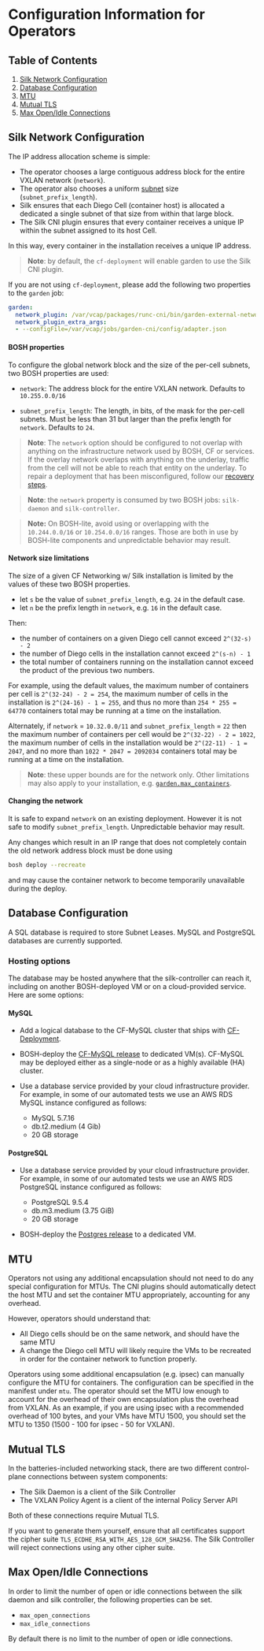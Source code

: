 # Configuration Information for Operators

## Table of Contents
1. [Silk Network Configuration](#silk-network-configuration)
1. [Database Configuration](#database-configuration)
1. [MTU](#mtu)
1. [Mutual TLS](#mutual-tls)
1. [Max Open/Idle Connections](#max-openidle-connections)

## Silk Network Configuration
The IP address allocation scheme is simple:

- The operator chooses a large contiguous address block for the entire VXLAN
  network (`network`).
- The operator also chooses a uniform
  [subnet](https://en.wikipedia.org/wiki/Subnetwork) size
  (`subnet_prefix_length`).
- Silk ensures that each Diego Cell (container host) is allocated a dedicated a
  single subnet of that size from within that large block.
- The Silk CNI plugin ensures that every container receives a unique IP within
  the subnet assigned to its host Cell.

In this way, every container in the installation receives a unique IP address.

> **Note**: by default, the `cf-deployment` will enable garden to use the Silk CNI plugin.

If you are not using `cf-deployment`, please add the following two properties to the `garden` job:
```yaml
garden:
  network_plugin: /var/vcap/packages/runc-cni/bin/garden-external-networker
  network_plugin_extra_args:
  - --configFile=/var/vcap/jobs/garden-cni/config/adapter.json
```

#### BOSH properties
To configure the global network block and the size of the per-cell subnets, two
BOSH properties are used:

- `network`: The address block for the entire VXLAN network.  Defaults to
  `10.255.0.0/16`

- `subnet_prefix_length`: The length, in bits, of the mask for the per-cell
  subnets.  Must be less than 31 but larger than the prefix length for
  `network`.  Defaults to `24`.

> **Note**: The `network` option should be configured to not overlap with
> anything on the infrastructure network used by BOSH, CF or services.
> If the overlay network overlaps with anything on the underlay, traffic from the
> cell will not be able to reach that entity on the underlay.  To repair a
> deployment that has been misconfigured, follow our [recovery
> steps](https://github.com/cloudfoundry/cf-networking-release/blob/develop/docs/troubleshooting.md#diagnosing-and-recovering-from-subnet-overlap).

> **Note**: the `network` property is consumed by two BOSH jobs: `silk-daemon`
> and `silk-controller`.

> **Note:** On BOSH-lite, avoid using or overlapping with the `10.244.0.0/16` or
> `10.254.0.0/16` ranges. Those are both in use by BOSH-lite components and
> unpredictable behavior may result.

#### Network size limitations
The size of a given CF Networking w/ Silk installation is limited by the values
of these two BOSH properties.

- let `s` be the value of `subnet_prefix_length`, e.g. `24` in the default case.
- let `n` be the prefix length in `network`, e.g. `16` in the default case.

Then:
- the number of containers on a given Diego cell cannot exceed `2^(32-s) - 2`
- the number of Diego cells in the installation cannot exceed `2^(s-n) - 1`
- the total number of containers running on the installation cannot exceed the
  product of the previous two numbers.

For example, using the default values, the maximum number of containers per cell
is `2^(32-24) - 2 = 254`, the maximum number of cells in the installation is
`2^(24-16) - 1 = 255`, and thus no more than `254 * 255 = 64770` containers
total may be running at a time on the installation.

Alternately, if `network` = `10.32.0.0/11` and `subnet_prefix_length` = `22`
then the maximum number of containers per cell would be `2^(32-22) - 2 = 1022`,
the maximum number of cells in the installation would be `2^(22-11) - 1 = 2047`,
and no more than `1022 * 2047 = 2092034` containers total may be running at a
time on the installation.

> **Note**: these upper bounds are for the network only.  Other limitations may
> also apply to your installation, e.g.
> [`garden.max_containers`](https://github.com/cloudfoundry/garden-runc-release/blob/master/jobs/garden/spec).

#### Changing the network
It is safe to expand `network` on an existing deployment. However it is not safe
to modify `subnet_prefix_length`.  Unpredictable behavior may result.

Any changes which result in an IP range that does not completely contain the old
network address block must be done using
```bash
bosh deploy --recreate
```
and may cause the container network to become temporarily unavailable during the
deploy.

## Database Configuration
A SQL database is required to store Subnet Leases. MySQL and PostgreSQL
databases are currently supported.

### Hosting options
The database may be hosted anywhere that the silk-controller can reach it,
including on another BOSH-deployed VM or on a cloud-provided service.  Here are
some options:

#### MySQL

- Add a logical database to the CF-MySQL cluster that ships with
  [CF-Deployment](https://github.com/cloudfoundry/cf-deployment).

- BOSH-deploy the [CF-MySQL
  release](https://github.com/cloudfoundry/cf-mysql-release) to dedicated VM(s).
  CF-MySQL may be deployed either as a single-node or as a highly available (HA)
  cluster.

- Use a database service provided by your cloud infrastructure provider.  For
  example, in some of our automated tests we use an AWS RDS MySQL instance
  configured as follows:
    - MySQL 5.7.16
    - db.t2.medium (4 Gib)
    - 20 GB storage


#### PostgreSQL

- Use a database service provided by your cloud infrastructure provider.  For
  example, in some of our automated tests we use an AWS RDS PostgreSQL instance
  configured as follows:
  - PostgreSQL 9.5.4
  - db.m3.medium (3.75 GiB)
  - 20 GB storage

- BOSH-deploy the [Postgres
  release](https://github.com/cloudfoundry/postgres-release/) to a dedicated VM.

## MTU
Operators not using any additional encapsulation should not need to do any
special configuration for MTUs.  The CNI plugins should automatically detect the
host MTU and set the container MTU appropriately, accounting for any overhead.

However, operators should understand that:
 - All Diego cells should be on the same network, and should have the same MTU
 - A change the Diego cell MTU will likely require the VMs to be recreated in
   order for the container network to function properly.

Operators using some additional encapsulation (e.g. ipsec) can manually
configure the MTU for containers.  The configuration can be specified in the
manifest under `mtu`.  The operator should set the MTU low enough to account for
the overhead of their own encapsulation plus the overhead from VXLAN.  As an
example, if you are using ipsec with a recommended overhead of 100 bytes, and
your VMs have MTU 1500, you should set the MTU to 1350 (1500 - 100 for ipsec -
50 for VXLAN).


## Mutual TLS
In the batteries-included networking stack, there are two different
control-plane connections between system components:

- The Silk Daemon is a client of the Silk Controller
- The VXLAN Policy Agent is a client of the internal Policy Server API

Both of these connections require Mutual TLS.

If you want to generate them yourself, ensure that all certificates support the
cipher suite `TLS_ECDHE_RSA_WITH_AES_128_GCM_SHA256`.  The Silk Controller will
reject connections using any other cipher suite.

## Max Open/Idle Connections

In order to limit the number of open or idle connections between the silk daemon
and silk controller, the following properties can be set.
- `max_open_connections`
- `max_idle_connections`

By default there is no limit to the number of open or idle connections.
